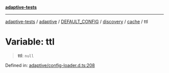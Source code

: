 [**adaptive-tests**](../../../../../../../../README.md)

***

[adaptive-tests](../../../../../../../../README.md) / [adaptive](../../../../../../../README.md) / [DEFAULT\_CONFIG](../../../../../README.md) / [discovery](../../../README.md) / [cache](../README.md) / ttl

# Variable: ttl

> **ttl**: `null`

Defined in: [adaptive/config-loader.d.ts:208](https://github.com/anon57396/adaptive-tests/blob/main/types/adaptive/config-loader.d.ts#L208)

